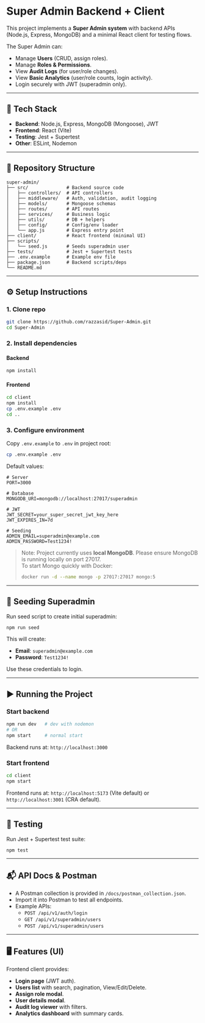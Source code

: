 # Super Admin Backend + Client

This project implements a **Super Admin system** with backend APIs (Node.js, Express, MongoDB) and a minimal React client for testing flows.

The Super Admin can:

- Manage **Users** (CRUD, assign roles).
- Manage **Roles & Permissions**.
- View **Audit Logs** (for user/role changes).
- View **Basic Analytics** (user/role counts, login activity).
- Login securely with JWT (superadmin only).

---

## 🚀 Tech Stack

- **Backend**: Node.js, Express, MongoDB (Mongoose), JWT
- **Frontend**: React (Vite)
- **Testing**: Jest + Supertest
- **Other**: ESLint, Nodemon

---

## 📂 Repository Structure

```
super-admin/
├── src/              # Backend source code
│   ├── controllers/  # API controllers
│   ├── middleware/   # Auth, validation, audit logging
│   ├── models/       # Mongoose schemas
│   ├── routes/       # API routes
│   ├── services/     # Business logic
│   ├── utils/        # DB + helpers
│   ├── config/       # Config/env loader
│   └── app.js        # Express entry point
├── client/           # React frontend (minimal UI)
├── scripts/
│   └── seed.js       # Seeds superadmin user
├── tests/            # Jest + Supertest tests
├── .env.example      # Example env file
├── package.json      # Backend scripts/deps
└── README.md
```

---

## ⚙️ Setup Instructions

### 1. Clone repo

```bash
git clone https://github.com/razzasid/Super-Admin.git
cd Super-Admin
```

### 2. Install dependencies

#### Backend

```bash
npm install
```

#### Frontend

```bash
cd client
npm install
cp .env.example .env
cd ..
```

### 3. Configure environment

Copy `.env.example` to `.env` in project root:

```bash
cp .env.example .env
```

Default values:

```
# Server
PORT=3000

# Database
MONGODB_URI=mongodb://localhost:27017/superadmin

# JWT
JWT_SECRET=your_super_secret_jwt_key_here
JWT_EXPIRES_IN=7d

# Seeding
ADMIN_EMAIL=superadmin@example.com
ADMIN_PASSWORD=Test1234!
```

> Note: Project currently uses **local MongoDB**. Please ensure MongoDB is running locally on port 27017.  
> To start Mongo quickly with Docker:
>
> ```bash
> docker run -d --name mongo -p 27017:27017 mongo:5
> ```

---

## 🌱 Seeding Superadmin

Run seed script to create initial superadmin:

```bash
npm run seed
```

This will create:

- **Email**: `superadmin@example.com`
- **Password**: `Test1234!`

Use these credentials to login.

---

## ▶️ Running the Project

### Start backend

```bash
npm run dev   # dev with nodemon
# OR
npm start     # normal start
```

Backend runs at: `http://localhost:3000`

### Start frontend

```bash
cd client
npm start
```

Frontend runs at: `http://localhost:5173` (Vite default) or `http://localhost:3001` (CRA default).

---

## 🧪 Testing

Run Jest + Supertest test suite:

```bash
npm test
```

---

## 📬 API Docs & Postman

- A Postman collection is provided in `/docs/postman_collection.json`.
- Import it into Postman to test all endpoints.
- Example APIs:
  - `POST /api/v1/auth/login`
  - `GET /api/v1/superadmin/users`
  - `POST /api/v1/superadmin/users`

---

## 🖥️ Features (UI)

Frontend client provides:

- **Login page** (JWT auth).
- **Users list** with search, pagination, View/Edit/Delete.
- **Assign role modal**.
- **User details modal**.
- **Audit log viewer** with filters.
- **Analytics dashboard** with summary cards.

